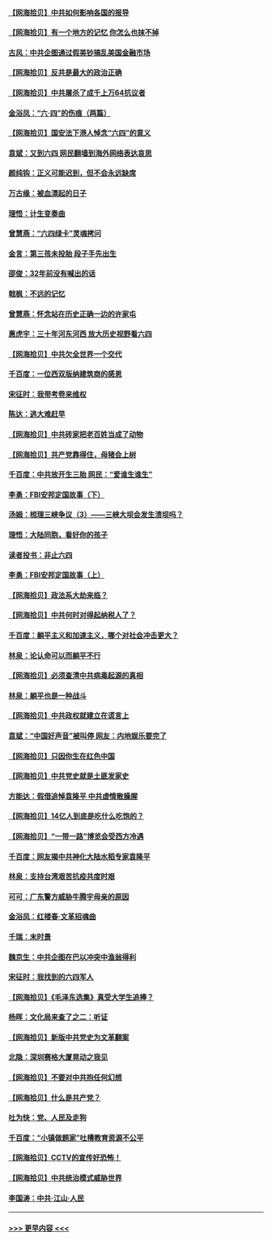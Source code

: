 #### [【网海拾贝】中共如何影响各国的报导](../pages/nsc993/n13012599.md?t=06110402) 
#### [【网海拾贝】有一个地方的记忆 你怎么也抹不掉](../pages/nsc993/n13009802.md?t=06110402) 
#### [古风：中共企图通过假美钞搞乱美国金融市场](../pages/nsc993/n13009626.md?t=06110402) 
#### [【网海拾贝】反共是最大的政治正确](../pages/nsc993/n13007051.md?t=06110402) 
#### [【网海拾贝】中共屠杀了成千上万64抗议者](../pages/nsc993/n13002713.md?t=06110402) 
#### [金浴凤：“六·四”的伤痕（两篇）](../pages/nsc993/n13001719.md?t=06110402) 
#### [【网海拾贝】国安法下港人悼念“六四”的意义](../pages/nsc993/n13001039.md?t=06110402) 
#### [袁斌：又到六四 网民翻墙到海外网络表达哀思](../pages/nsc993/n13000995.md?t=06110402) 
#### [颜纯钩：正义可能迟到，但不会永远缺席](../pages/nsc993/n13000920.md?t=06110402) 
#### [万古缘：被血漂起的日子](../pages/nsc993/n13000914.md?t=06110402) 
#### [理悟：计生变奏曲](../pages/nsc993/n13000414.md?t=06110402) 
#### [曾慧燕：“六四绿卡”灵魂拷问](../pages/nsc993/n13000277.md?t=06110402) 
#### [金言：第三孩未投胎 段子手先出生](../pages/nsc993/n13000215.md?t=06110402) 
#### [邵俊：32年前没有喊出的话](../pages/nsc993/n13000181.md?t=06110402) 
#### [戟枫：不远的记忆](../pages/nsc993/n13000121.md?t=06110402) 
#### [曾慧燕：怀念站在历史正确一边的许家屯](../pages/nsc993/n13000073.md?t=06110402) 
#### [惠虎宇：三十年河东河西 放大历史视野看六四](../pages/nsc993/n13000018.md?t=06110402) 
#### [【网海拾贝】中共欠全世界一个交代](../pages/nsc993/n12998706.md?t=06110402) 
#### [千百度：一位西双版纳建筑商的感恩](../pages/nsc993/n12998487.md?t=06110402) 
#### [宋征时：我带考卷来维权](../pages/nsc993/n12994088.md?t=06110402) 
#### [陈达：逃大难赶早](../pages/nsc993/n12993569.md?t=06110402) 
#### [【网海拾贝】中共砖家把老百姓当成了动物](../pages/nsc993/n12993483.md?t=06110402) 
#### [【网海拾贝】共产党靠得住，母猪会上树](../pages/nsc993/n12990730.md?t=06110402) 
#### [千百度：中共放开生三胎 网民：“爱谁生谁生”](../pages/nsc993/n12990644.md?t=06110402) 
#### [李勇：FBI安邦定国故事（下）](../pages/nsc993/n12987854.md?t=06110402) 
#### [汤姆：梳理三峡争议（3）——三峡大坝会发生溃坝吗？](../pages/nsc993/n12989806.md?t=06110402) 
#### [理悟：大陆同胞，看好你的孩子](../pages/nsc993/n12989778.md?t=06110402) 
#### [读者投书：非止六四](../pages/nsc993/n12989673.md?t=06110402) 
#### [李勇：FBI安邦定国故事（上）](../pages/nsc993/n12987749.md?t=06110402) 
#### [【网海拾贝】政法系大劫来临？](../pages/nsc993/n12987596.md?t=06110402) 
#### [【网海拾贝】中共何时对得起纳税人了？](../pages/nsc993/n12985578.md?t=06110402) 
#### [千百度：躺平主义和加速主义，哪个对社会冲击更大？](../pages/nsc993/n12985512.md?t=06110402) 
#### [林泉：论认命可以而躺平不行](../pages/nsc993/n12985505.md?t=06110402) 
#### [【网海拾贝】必须查清中共病毒起源的真相](../pages/nsc993/n12984276.md?t=06110402) 
#### [林泉：躺平也是一种战斗](../pages/nsc993/n12984194.md?t=06110402) 
#### [【网海拾贝】中共政权就建立在谎言上](../pages/nsc993/n12981880.md?t=06110402) 
#### [袁斌：“中国好声音”被叫停 网友：内地娱乐要完了](../pages/nsc993/n12981826.md?t=06110402) 
#### [【网海拾贝】只因你生在红色中国](../pages/nsc993/n12979096.md?t=06110402) 
#### [【网海拾贝】中共党史就是土匪发家史](../pages/nsc993/n12976478.md?t=06110402) 
#### [方能达：假借追悼袁隆平 中共虚情散臊腥](../pages/nsc993/n12976396.md?t=06110402) 
#### [【网海拾贝】14亿人到底是吃什么吃饱的？](../pages/nsc993/n12974125.md?t=06110402) 
#### [【网海拾贝】“一带一路”博览会受西方冷遇](../pages/nsc993/n12971787.md?t=06110402) 
#### [千百度：网友揭中共神化大陆水稻专家袁隆平](../pages/nsc993/n12971733.md?t=06110402) 
#### [林泉：支持台湾艰苦抗疫共度时艰](../pages/nsc993/n12971350.md?t=06110402) 
#### [可可：广东警方威胁牛腾宇母亲的原因](../pages/nsc993/n12971100.md?t=06110402) 
#### [金浴凤：红楼春·文革招魂曲](../pages/nsc993/n12970354.md?t=06110402) 
#### [千瑞：末时景](../pages/nsc993/n12970337.md?t=06110402) 
#### [魏京生：中共企图在巴以冲突中渔翁得利](../pages/nsc993/n12970286.md?t=06110402) 
#### [宋征时：我找到的六四军人](../pages/nsc993/n12970213.md?t=06110402) 
#### [【网海拾贝】《毛泽东选集》真受大学生追捧？](../pages/nsc993/n12968779.md?t=06110402) 
#### [杨晖：文化局来查了之二：听证](../pages/nsc993/n12966528.md?t=06110402) 
#### [【网海拾贝】新版中共党史为文革翻案](../pages/nsc993/n12967526.md?t=06110402) 
#### [北隐：深圳赛格大厦晃动之我见](../pages/nsc993/n12967393.md?t=06110402) 
#### [【网海拾贝】不要对中共抱任何幻想](../pages/nsc993/n12965222.md?t=06110402) 
#### [【网海拾贝】什么是共产党？](../pages/nsc993/n12962781.md?t=06110402) 
#### [吐为快：党、人民及走狗](../pages/nsc993/n12962747.md?t=06110402) 
#### [千百度：“小镇做题家”吐槽教育资源不公平](../pages/nsc993/n12962705.md?t=06110402) 
#### [【网海拾贝】CCTV的宣传好恐怖！](../pages/nsc993/n12959984.md?t=06110402) 
#### [【网海拾贝】中共统治模式威胁世界](../pages/nsc993/n12957622.md?t=06110402) 
#### [李国涛：中共‧江山‧人民](../pages/nsc993/n12957502.md?t=06110402) 

----
#### [ >>> 更早内容 <<< ](../indexes/nsc993-earlier.md)
